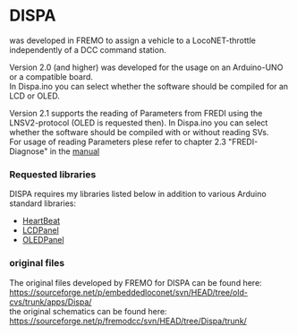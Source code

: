 # DISPA

was developed in FREMO to assign a vehicle to a LocoNET-throttle independently of a DCC command station. 

Version 2.0 (and higher) was developed for the usage on an Arduino-UNO or a compatible board.<br>
In Dispa.ino you can select whether the software should be compiled for an LCD or OLED.<br>

Version 2.1 supports the reading of Parameters from FREDI using the LNSV2-protocol (OLED is requested then).
In Dispa.ino you can select whether the software should be compiled with or without reading SVs.<br>
For usage of reading Parameters plese refer to chapter 2.3 "FREDI-Diagnose" in the [manual](Documentation/Dispa.pdf)<br>

### Requested libraries
DISPA requires my libraries listed below in addition to various Arduino standard libraries:<br> 
- [HeartBeat](https://www.github.com/Kruemelbahn/HeartBeat)<br>
- [LCDPanel](https://www.github.com/Kruemelbahn/LCDPanel)<br>
- [OLEDPanel](https://www.github.com/Kruemelbahn/OLEDPanel)<br>

### original files
The original files developed by FREMO for DISPA can be found here:<br>
https://sourceforge.net/p/embeddedloconet/svn/HEAD/tree/old-cvs/trunk/apps/Dispa/<br>
the original schematics can be found here:<br>
https://sourceforge.net/p/fremodcc/svn/HEAD/tree/Dispa/trunk/
